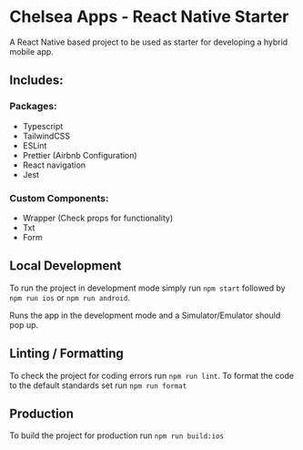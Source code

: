 # Chelsea Apps - React Native Starter

A React Native based project to be used as starter for developing a hybrid mobile app.

## **Includes:**

### Packages:

-   Typescript
-   TailwindCSS
-   ESLint
-   Prettier (Airbnb Configuration)
-   React navigation
-   Jest

### Custom Components:

-   Wrapper (Check props for functionality)
-   Txt
-   Form

## Local Development

To run the project in development mode simply run `npm start` followed by `npm run ios` or `npm run android`.

Runs the app in the development mode and a Simulator/Emulator should pop up.

## Linting / Formatting

To check the project for coding errors run `npm run lint`. To format the code to the default standards set run `npm run format`

## Production

To build the project for production run `npm run build:ios`
